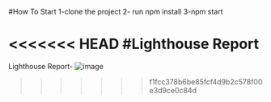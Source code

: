#How To Start
1-clone the project
2- run npm install
3-npm start

<<<<<<< HEAD
#Lighthouse Report
=======
Lighthouse Report-
![image](https://user-images.githubusercontent.com/47734707/166187129-08e4c3d1-31e9-491b-a515-be91455ec818.png)
>>>>>>> f1fcc378b6be85fcf4d9b2c578f00e3d9ce0c84d
